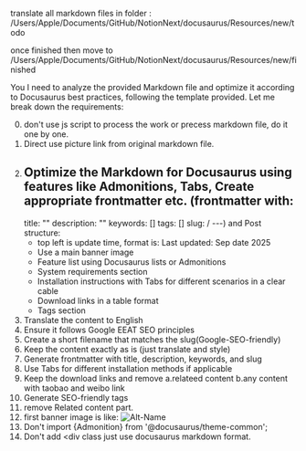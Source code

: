 translate all markdown files in folder :
/Users/Apple/Documents/GitHub/NotionNext/docusaurus/Resources/new/todo

once finished then move to /Users/Apple/Documents/GitHub/NotionNext/docusaurus/Resources/new/finished

You I need to analyze the provided Markdown file and optimize it according to Docusaurus best practices, following the template provided. Let me break down the requirements:


0. don't use js script to process the work or precess markdown file, do it one by one.
1. Direct use picture link from original markdown file.
2. Optimize the Markdown for Docusaurus using features like Admonitions, Tabs, Create appropriate frontmatter etc.
(frontmatter with:
    ---
    title: ""
    description: ""
    keywords: []
    tags: []
    slug: /
    ---)
and Post structure:
   - top left is update time, format is: Last updated: Sep date 2025
   - Use a main banner image
   - Feature list using Docusaurus lists or Admonitions
   - System requirements section
   - Installation instructions with Tabs for different scenarios in a clear cable
   - Download links in a table format
   - Tags section
1. Translate the content to English
2. Ensure it follows Google EEAT SEO principles
3. Create a short filename that matches the slug(Google-SEO-friendly)
4. Keep the content exactly as is (just translate and style)
5. Generate frontmatter with title, description, keywords, and slug
6. Use Tabs for different installation methods if applicable
7. Keep the download links and remove a.relateed content b.any content with taobao and weibo link
8. Generate SEO-friendly tags
9.  remove Related content part.
10. first banner image is like: 
    ![Alt-Name](https://www.gfxcamp.com/wp-content/uploads/2025/09/image.jpg)
11. Don't import {Admonition} from '@docusaurus/theme-common';
12. Don't add <div class just use docusaurus markdown format.


